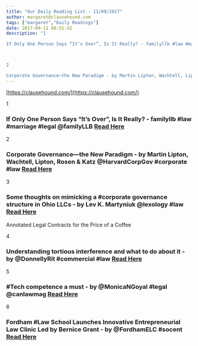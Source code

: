 ```yaml
---
title: "Our Daily Reading List - 11/09/2017"
author: margaret@clausehound.com
tags: ["margaret","Daily Readings"]
date: 2017-09-11 08:51:42
description: "1

If Only One Person Says “It’s Over”, Is It Really? - familyllb #law #marriage #legal @familyLLB Read Here



2

Corporate Governance—the New Paradigm - by Martin Lipton, Wachtell, Lipton, Rosen &..."
---
```


[https://clausehound.com/](https://clausehound.com/)

1

### If Only One Person Says “It’s Over”, Is It Really? - familyllb #law #marriage #legal @familyLLB [Read Here](http://familyllb.com/2017/08/31/if-only-one-person-says-its-over-is-it-really/)

2

### Corporate Governance—the New Paradigm - by Martin Lipton, Wachtell, Lipton, Rosen & Katz @HarvardCorpGov #corporate #law [Read Here](https://goo.gl/sJH7Gz)

3

### Some thoughts on mimicking a #corporate governance structure in Ohio LLCs - by Lev K. Martyniuk @lexology #law [Read Here](https://goo.gl/TrkxNu)

Annotated Legal Contracts
for the Price of a Coffee

4

### Understanding tortious interference and what to do about it - by @DonnellyRit #commercial #law [Read Here](https://goo.gl/TS4P2k)

5

### #Tech competence a must - by @MonicaNGoyal #legal @canlawmag [Read Here](https://goo.gl/k494Ff)

6

### Fordham #Law School Launches Innovative Entrepreneurial Law Clinic Led by Bernice Grant - by @FordhamELC #socent  [Read Here](https://goo.gl/g3FvoM)